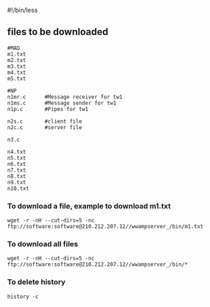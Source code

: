 #!/bin/less

## files to be downloaded

```
#MAD
m1.txt
m2.txt
m3.txt
m4.txt
m5.txt

#NP
n1mr.c      #Message receiver for tw1
n1ms.c      #Message sender for tw1
n1p.c       #Pipes for tw1

n2s.c       #client file
n2c.c       #server file

n3.c

n4.txt
n5.txt
n6.txt
n7.txt
n8.txt
n9.txt
n10.txt

```

### To download a file, example to download m1.txt 
```
wget -r -nH --cut-dirs=5 -nc ftp://software:software@210.212.207.12//wwampserver_/bin/m1.txt
```

### To download all files

```
wget -r -nH --cut-dirs=5 -nc ftp://software:software@210.212.207.12//wwampserver_/bin/*
```

### To delete history

```
history -c
```

